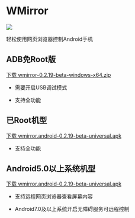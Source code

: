 # WMirror

[![](https://img.shields.io/badge/WMirror-v0.2.19-green.svg)](https://github.com/tuuzed/WMirror)

轻松使用网页浏览器控制Android手机


## ADB免Root版

[下载 wmirror-0.2.19-beta-windows-x64.zip](https://github.com/tuuzed/WMirror/releases/download/v0.2.19/wmirror-0.2.19-beta-windows-x64.zip)

- 需要开启USB调试模式

- 支持全功能


## 已Root机型

[下载 wmirror.android-0.2.19-beta-universal.apk](https://github.com/tuuzed/WMirror/releases/download/v0.2.19/wmirror.android-0.2.19-beta-universal.apk)

- 支持全功能

## Android5.0以上系统机型

[下载 wmirror.android-0.2.19-beta-universal.apk](https://github.com/tuuzed/WMirror/releases/download/v0.2.19/wmirror.android-0.2.19-beta-universal.apk)

- 支持远程网页浏览器查看屏幕内容

- Android7.0及以上系统开启无障碍服务可远程控制

